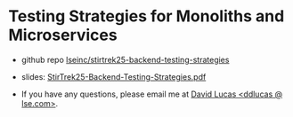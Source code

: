 # Testing Strategies for Monoliths and Microservices
 - github repo [lseinc/stirtrek25-backend-testing-strategies](https://github.com/lseinc/stirtrek25-backend-testing-strategies)

 - slides: [StirTrek25-Backend-Testing-Strategies.pdf](https://github.com/lseinc/stirtrek25-backend-testing-strategies/blob/main/presentation/StirTrek25-Backend-Testing-Strategies.pdf) 

 - If you have any questions, please email me at [David Lucas <ddlucas @ lse.com>](mailto:ddlucas@lse.com).

